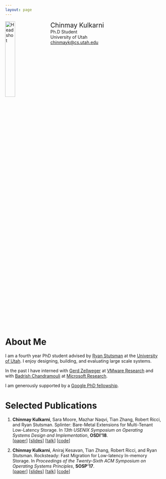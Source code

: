 ```yaml
---
layout: page
---
```


<div style="width: 100%; display: inline-block;">
<img src="{{ site.baseurl }}/public/chinmay_osdi.jpg" alt="Headshot" width="25%" style="float: left;"/>
<div style="float: left; padding-left: 20px;">
<span style="font-size: 150%;">Chinmay Kulkarni</span><br>
Ph.D Student<br>
University of Utah<br>
<a href="mailto:chinmayk@cs.utah.edu">chinmayk@cs.utah.edu</a>
</div>
</div>

<p></p>

# About Me

I am a fourth year PhD student advised by [Ryan Stutsman](http://rstutsman.github.io/) at
the [University of Utah](http://www.cs.utah.edu/). I enjoy designing, building, and evaluating large scale systems.

In the past I have interned with [Gerd Zellweger](https://www.linkedin.com/in/gerdzellweger) at [VMware Research](https://research.vmware.com/) and with [Badrish Chandramouli](http://badrish.net/) at [Microsoft Research](https://www.microsoft.com/en-us/research/?from=http%3A%2F%2Fresearch.microsoft.com%2F).

I am generously supported by a [Google PhD fellowship](https://ai.googleblog.com/2019/09/announcement-of-2019-fellowship.html).

# Selected Publications

1. **Chinmay Kulkarni**, Sara Moore, Mazhar Naqvi, Tian Zhang, Robert Ricci, and Ryan Stutsman.
   Splinter: Bare-Metal Extensions for Multi-Tenant Low-Latency Storage.
   In *13th USENIX Symposium on Operating Systems Design and Implementation*, **OSDI'18**.<br>
   [[paper](https://chinkulkarni.github.io/public/osdi18-kulkarni.pdf)]
   [[slides](https://chinkulkarni.github.io/public/splinter.pdf)]
   [[talk](https://www.usenix.org/conference/osdi18/presentation/kulkarni)]
   [[code](https://github.com/utah-scs/Sandstorm)]

2. **Chinmay Kulkarni**, Aniraj Kesavan, Tian Zhang, Robert Ricci, and Ryan Stutsman.
   Rocksteady: Fast Migration for Low-latency In-memory Storage.
   In *Proceedings of the Twenty-Sixth ACM Symposium on Operating Systems Principles*, **SOSP'17**.<br>
   [[paper](https://dl.acm.org/authorize?N659115)]
   [[slides](https://chinkulkarni.github.io/public/rocksteady.pdf)]
   [[talk](https://www.youtube.com/watch?v=FW8AkWee6Qo)]
   [[code](https://github.com/utah-scs/RAMCloud/tree/rocksteady-sosp2017)]
